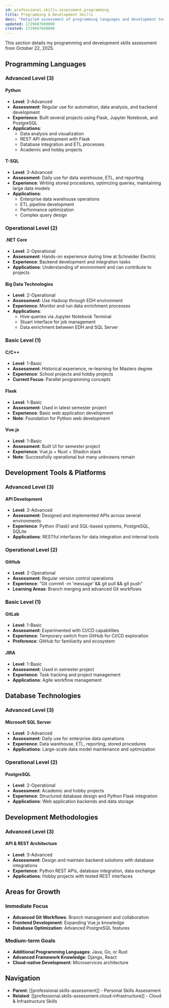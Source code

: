 ```yaml
---
id: professional.skills-assessment.programming
title: Programming & Development Skills
desc: "Detailed assessment of programming languages and development technologies"
updated: 1729607600000
created: 1729607600000
---
```


This section details my programming and development skills assessment from October 22, 2025.

## Programming Languages

### Advanced Level (3)

#### Python
- **Level**: 3-Advanced
- **Assessment**: Regular use for automation, data analysis, and backend development
- **Experience**: Built several projects using Flask, Jupyter Notebook, and PostgreSQL
- **Applications**: 
  - Data analysis and visualization
  - REST API development with Flask
  - Database integration and ETL processes
  - Academic and hobby projects

#### T-SQL
- **Level**: 3-Advanced  
- **Assessment**: Daily use for data warehouse, ETL, and reporting
- **Experience**: Writing stored procedures, optimizing queries, maintaining large data models
- **Applications**:
  - Enterprise data warehouse operations
  - ETL pipeline development
  - Performance optimization
  - Complex query design

### Operational Level (2)

#### .NET Core
- **Level**: 2-Operational
- **Assessment**: Hands-on experience during time at Schneider Electric
- **Experience**: Backend development and integration tasks
- **Applications**: Understanding of environment and can contribute to projects

#### Big Data Technologies
- **Level**: 2-Operational
- **Assessment**: Use Hadoop through EDH environment
- **Experience**: Monitor and run data enrichment processes
- **Applications**:
  - Hive queries via Jupyter Notebook Terminal
  - Stuart interface for job management
  - Data enrichment between EDH and SQL Server

### Basic Level (1)

#### C/C++
- **Level**: 1-Basic
- **Assessment**: Historical experience, re-learning for Masters degree
- **Experience**: School projects and hobby projects
- **Current Focus**: Parallel programming concepts

#### Flask
- **Level**: 1-Basic
- **Assessment**: Used in latest semester project
- **Experience**: Basic web application development
- **Note**: Foundation for Python web development

#### Vue.js
- **Level**: 1-Basic
- **Assessment**: Built UI for semester project
- **Experience**: Vue.js + Nuxt + Shadcn stack
- **Note**: Successfully operational but many unknowns remain

## Development Tools & Platforms

### Advanced Level (3)

#### API Development
- **Level**: 3-Advanced
- **Assessment**: Designed and implemented APIs across several environments
- **Experience**: Python (Flask) and SQL-based systems, PostgreSQL, SQLite
- **Applications**: RESTful interfaces for data integration and internal tools

### Operational Level (2)

#### GitHub
- **Level**: 2-Operational
- **Assessment**: Regular version control operations
- **Experience**: "Git commit -m 'message' && git pull && git push"
- **Learning Areas**: Branch merging and advanced Git workflows

### Basic Level (1)

#### GitLab
- **Level**: 1-Basic
- **Assessment**: Experimented with CI/CD capabilities
- **Experience**: Temporary switch from GitHub for CI/CD exploration
- **Preference**: GitHub for familiarity and ecosystem

#### JIRA
- **Level**: 1-Basic
- **Assessment**: Used in semester project
- **Experience**: Task tracking and project management
- **Applications**: Agile workflow management

## Database Technologies

### Advanced Level (3)

#### Microsoft SQL Server
- **Level**: 3-Advanced
- **Assessment**: Daily use for enterprise data operations
- **Experience**: Data warehouse, ETL, reporting, stored procedures
- **Applications**: Large-scale data model maintenance and optimization

### Operational Level (2)

#### PostgreSQL
- **Level**: 2-Operational
- **Assessment**: Academic and hobby projects
- **Experience**: Structured database design and Python Flask integration
- **Applications**: Web application backends and data storage

## Development Methodologies

### Advanced Level (3)

#### API & REST Architecture
- **Level**: 3-Advanced
- **Assessment**: Design and maintain backend solutions with database integrations
- **Experience**: Python REST APIs, database integration, data exchange
- **Applications**: Hobby projects with tested REST interfaces

## Areas for Growth

### Immediate Focus
- **Advanced Git Workflows**: Branch management and collaboration
- **Frontend Development**: Expanding Vue.js knowledge
- **Database Optimization**: Advanced PostgreSQL features

### Medium-term Goals
- **Additional Programming Languages**: Java, Go, or Rust
- **Advanced Framework Knowledge**: Django, React
- **Cloud-native Development**: Microservices architecture

## Navigation

- **Parent**: [[professional.skills-assessment]] - Personal Skills Assessment
- **Related**: [[professional.skills-assessment.cloud-infrastructure]] - Cloud & Infrastructure Skills